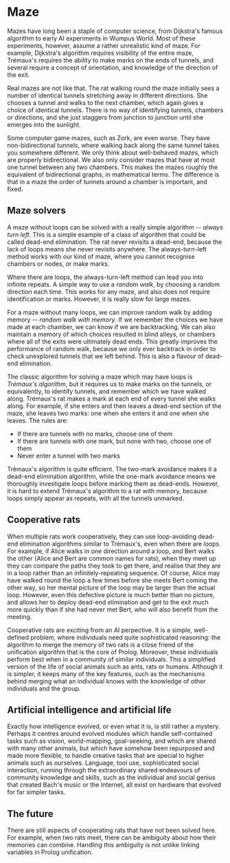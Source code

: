 # Maze

Mazes have long been a staple of computer science, from Dijkstra's famous algorithm to early AI experiments in Wumpus World. Most of these experiments, however, assume a rather unrealistic kind of maze. For example, Dijkstra's algorithm requires visibility of the entire maze, Trémaux's requires the ability to make marks on the ends of tunnels, and several require a concept of orientation, and knowledge of the direction of the exit.

Real mazes are not like that. The rat walking round the maze initially sees a number of identical tunnels stretching away in different directions. She chooses a tunnel and walks to the next chamber, which again gives a choice of identical tunnels. There is no way of identifying tunnels, chambers or directions, and she just staggers from junction to junction until she emerges into the sunlight.

Some computer game mazes, such as Zork, are even worse. They have non-bidirectional tunnels, where walking back along the same tunnel takes you somewhere different. We only think about well-behaved mazes, which are properly bidirectional. We also only consider mazes that have at most one tunnel between any two chambers. This makes the mazes roughly the equivalent of bidirectional graphs, in mathematical terms. The difference is that in a maze the order of tunnels around a chamber is important, and fixed.

## Maze solvers

A maze without loops can be solved with a really simple algorithm -- _always turn left_. This is a simple example of a class of algorithm that could be called dead-end elimination. The rat never revisits a dead-end, because the lack of loops means she never revisits anywhere. The always-turn-left method works with our kind of maze, where you cannot recognise chambers or nodes, or make marks.

Where there are loops, the always-turn-left method can lead you into infinite repeats. A simple way to use a _random walk_, by choosing a random direction each time. This works for any maze, and also does not require identification or marks. However, it is really slow for large mazes.

For a maze without many loops, we can improve random walk by adding memory -- _random walk with memory_. If we remember the choices we have made at each chamber, we can know if we are backtracking. We can also maintain a memory of which choices resulted in blind alleys, or chambers where all of the exits were ultimately dead ends. This greatly improves the performance of random walk, because we only ever backtrack in order to check unexplored tunnels that we left behind. This is also a flavour of dead-end elimination.

The classic algorithm for solving a maze which may have loops is _Trémaux's algorithm_, but it requires us to make marks on the tunnels, or equivalently, to identify tunnels, and remember which we have walked along. Trémaux's rat makes a mark at each end of every tunnel she walks along. For example, if she enters and then leaves a dead-end section of the maze, she leaves two marks: one when she enters it and one when she leaves. The rules are:

* If there are tunnels with no marks, choose one of them
* If there are tunnels with one mark, but none with two, choose one of them
* Never enter a tunnel with two marks

Trémaux's algorithm is quite efficient. The two-mark avoidance makes it a dead-end elimination algorithm, while the one-mark avoidance means we thoroughly investigate loops before marking them as dead-ends. However, it is hard to extend Trémaux's algorithm to a rat with memory, because loops simply appear as repeats, with all the tunnels unmarked.

## Cooperative rats

When multiple rats work cooperatively, they can use loop-avoiding dead-end elimination algorithms similar to Trémaux's, even when there are loops. For example, if Alice walks in one direction around a loop, and Bert walks the other (Alice and Bert are common names for rats), when they meet up they can compare the paths they took to get there, and realise that they are in a loop rather than an infinitely-repeating sequence. Of course, Alice may have walked round the loop a few times before she meets Bert coming the other way, so her mental picture of the loop may be larger than the actual loop. However, even this defective picture is much better than no picture, and allows her to deploy dead-end elimination and get to the exit much more quickly than if she had never met Bert, who will also benefit from the meeting.

Cooperative rats are exciting from an AI perpective. It is a simple, well-defined problem, where individuals need quite sophisticated reasoning: the algorithm to merge the memory of two rats is a close friend of the unification algorithm that is the core of Prolog. Moreover, these individuals perform best when in a community of similar individuals. This a simplified version of the life of social animals such as ants, rats or humans. Although it is simpler, it keeps many of the key features, such as the mechanisms behind merging what an individual knows with the knowledge of other individuals and the group.

## Artificial intelligence and artificial life

Exactly how intelligence evolved, or even what it is, is still rather a mystery. Perhaps it centres around evolved modules which handle self-contained tasks such as vision, world-mapping, goal-seeking, and which are shared with many other animals, but which have somehow been repurposed and made more flexible, to handle creative tasks that are special to higher animals such as ourselves. Language, tool use, sophisticated social interaction, running through the extraordinary shared endeavours of community knowledge and skills, such as the individual and social genius that created Bach's music or the Internet, all exist on hardware that evolved for far simpler tasks.

## The future

There are still aspects of cooperating rats that have not been solved here. For example, when two rats meet, there can be ambiguity about how their memories can combine. Handling this ambiguity is not unlike linking variables in Prolog unification.


